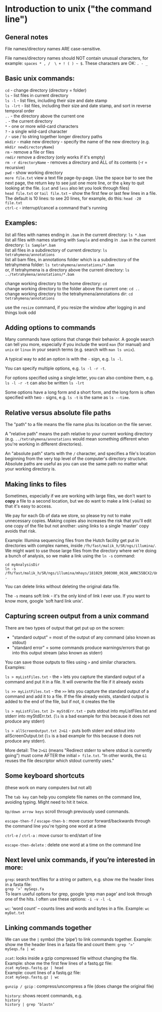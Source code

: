 # Introduction to unix ("the command line")

## General notes

File names/directory names ARE case-sensitive.

File names/directory names should NOT contain unusual characters, for example:  `spaces * , /  \ + ! ( ) ~ $`. These characters are OK: `. - _`

## Basic unix commands:

`cd` - change directory (directory = folder)  
`ls` - list files in current directory  
`ls -l` - list files, including their size and date stamp  
`ls -lrt` - list files, including their size and date stamp, and sort in reverse temporal order  
`..` - the directory above the current one  
`.` - the current directory  
`*` - one or more wild-card characters  
`?` - a single wild-card character  
`/` - use / to string together longer directory paths    
`mkdir` - make new directory - specify the name of the new directory (e.g. `mkdir newDirectoryName`)  
`rm` - remove a file or files  
`rmdir` remove a directory (only works if it's empty)  
`rm -r directoryName` - removes a directory and ALL of its contents (-r = recursive)  
`pwd` - show working directory  
`more file.txt` view a text file page-by-page. Use the space bar to see the next page, the return key to see just one more line, or the `q` key to quit looking at the file. (`cat` and `less` also let you look through files)  
`head file.txt` or `tail file.txt` – show the first few or last few lines in a file. The default is 10 lines: to see 20 lines, for example, do this: `head -20 file.txt`  
`ctrl-c` - interrupt/cancel a command that's running

## Examples: 
list all files with names ending in `.bam` in the current directory: `ls *.bam`  
list all files with names starting with `Sample` and ending in `.bam` in the current directory: `ls Sample*.bam`  
list all files in a subdirectory of current directory: `ls tetrahymena/annotations`  
list all bam files, in annotations folder which is a subdirectory of the tetrahymena folder: `ls tetrahymena/annotations/*.bam`  
or, if tetrahymena is a directory above the current directory: `ls ../tetrahymena/annotations/*.bam`  

change working directory to the home directory: `cd`  
change working directory to the folder above the current one: `cd ..`  
change working directory to the tetrahymena/annotations dir: `cd tetrahymena/annotations`  

use the `resize` command, if you resize the window after logging in and things look odd

## Adding options to commands

Many commands have options that change their behavior. A google search can tell you more, especially if you include the word `man` (for manual) and `unix` or `linux` in your search terms  (e.g. search with `man ls unix`).

A typical way to add an option is with the `-` sign, e.g. `ls -l`. 

You can specify multiple options, e.g. `ls -l -r -t`. 

For options specified using a single letter, you can also combine them, e.g. `ls -l -r -t` can also be written `ls -lrt`

Some options have a long form and a short form, and the long form is often specified with two `-` signs, e.g. `ls -t` is the same as `ls --time`.

## Relative versus absolute file paths

The "path" to a file means the file name plus its location on the file server.

A "relative path" means the path relative to your current working directory (e.g. `../tetrahymena/annotations` would mean something different when you're working in different directories).

An "absolute path" starts with the `/` character, and specifies a file's location beginning from the very top level of the computer's directory structure.  Absolute paths are useful as you can use the same path no matter what your working directory is.

## Making links to files

Sometimes, especially if we are working with large files, we don't want to **copy** a file to a second location, but we do want to make a link (=alias) so that it's easy to access. 

We pay for each Gb of data we store, so please try not to make unnecessary copies. Making copies also increases the risk that you'll edit one copy of the file but not another: using links to a single 'master' copy avoids that risk.

Example: Illumina sequencing files from the Hutch facility get put in directories with complex names, inside `/fh/fast/malik_h/SR/ngs/illumina/`. We might want to use those large files from the directory where we're doing a bunch of analysis, so we make a link using the `ln -s` command:
```
cd myAnalysisDir
ln -s /fh/fast/malik_h/SR/ngs/illumina/mhays/181029_D00300_0638_AHNC55BCX2/Unaligned/Project_mhays/* .
```
You can delete links without deleting the original data file.

The `-s` means soft link - it's the only kind of link I ever use. If you want to know more, google 'soft hard link unix'.


## Capturing screen output from a unix command

There are two types of output that get put up on the screen:   
- "standard output" = most of the output of any command (also known as stdout)  
- "standard error" = some commands produce warnings/errors that go into this output stream (also known as stderr)

You can save those outputs to files using `>` and similar characters. Examples: 

`ls > myListFiles.txt`  - the `>` lets you capture the standard output of a command and put it in a file. It will overwrite the file if it already exists

`ls >> myListFiles.txt`  - the `>>` lets you capture the standard output of a command and add it to a file. If the file already exists, standard output is added to the end of the file, but if not, it creates the file

`ls > myListFiles.txt 2> myStdErr.txt` - puts stdout into myListFiles.txt and stderr into myStdErr.txt.  (`ls` is a bad example for this because it does not produce any stderr)

`ls > allScreenOutput.txt 2>&1`  - puts both stderr and stdout into allScreenOutput.txt  (`ls` is a bad example for this because it does not produce any stderr).  

More detail: The `2>&1` (means "Redirect stderr to where stdout is currently going") must come AFTER the initial `> file.txt`. "In other words, the `&1` reuses the file descriptor which stdout currently uses."


## Some keyboard shortcuts

(these work on many computers but not all)

The `tab key` can help you complete file names on the command line, avoiding typing. Might need to hit it twice.

`Up/down arrow keys` scroll through previously used commands.

`escape-then-f` / `escape-then-b` : move cursor forward/backwards through the command line you're typing one word at a time

`ctrl-e` / `ctrl-a` : move cursor to end/start of line

`escape-then-delete` : delete one word at a time on the command line


## Next level unix commands, if you’re interested in more:

`grep`: search text/files for a string or pattern, e.g. show me the header lines in a fasta file:  
     `grep ‘>’ mySeqs.fa`  
To learn useful options for grep, google ‘grep man page’ and look through one of the hits.  I often use these options: `-i -v -l -L`

`wc`:  ‘word count’ – counts lines and words and bytes in a file. Example: `wc myDat.txt`

## Linking commands together 
We can use the `|` symbol (the ‘pipe’) to link commands together. Example: show me the header lines in a fasta file and count them:
     `grep ‘>’  mySeqs.fa | wc`

`zcat`:  looks inside a gzip compressed file without changing the file.  
Example: show me the first few lines of a fastq.gz file:  
    `zcat mySeqs.fastq.gz | head`  
Example: count lines of a fastq.gz file:  
    `zcat mySeqs.fastq.gz | wc`

`gunzip / gzip` : compress/uncompress a file (does change the original file)

`history`: shows recent commands, e.g.   
    `history`  
    `history | grep ‘blastn’`  




